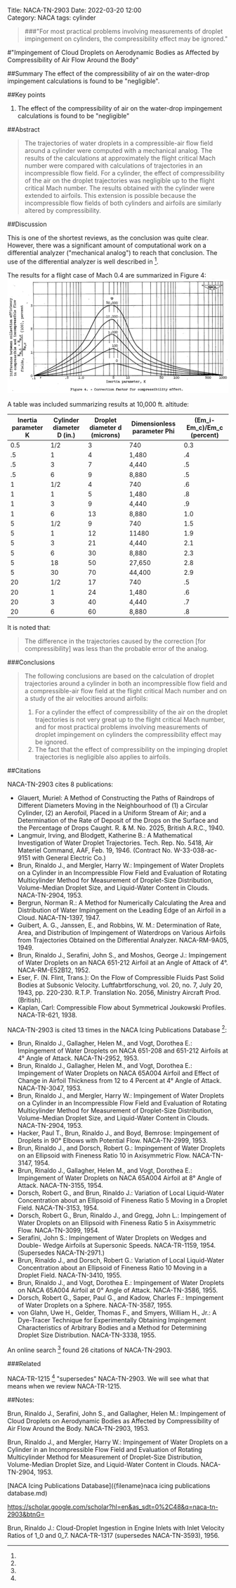 Title: NACA-TN-2903 
Date: 2022-03-20 12:00  
Category: NACA
tags: cylinder

> ###"For most practical problems involving measurements of droplet impingement on cylinders, the compressibility effect may be ignored."

#"Impingement of Cloud Droplets on Aerodynamic Bodies as Affected by Compressibility of Air Flow Around the Body"

##Summary
The effect of the compressibility of air on the water-drop impingement calculations is found to be "negligible".

##Key points
1.  The effect of the compressibility of air on the water-drop impingement calculations is found to be "negligible"

##Abstract
> The trajectories of water droplets in a compressible-air flow field
around a cylinder were computed with a mechanical analog. The results of
the calculations at approximately the flight critical Mach number were
compared with calculations of trajectories in an incompressible flow
field. For a cylinder, the effect of compressibility of the air on the
droplet trajectories was negligible up to the flight critical Mach number.
The results obtained with the cylinder were extended to airfoils. This
extension is possible because the incompressible flow fields of both
cylinders and airfoils are similarly altered by compressibility.

##Discussion

This is one of the shortest reviews, as the conclusion was quite clear. 
However, there was a significant amount of computational work on a differential analyzer ("mechanical analog") 
to reach that conclusion. 
The use of the differential analyzer is well described in [^2].

The results for a flight case of Mach 0.4 are summarized in Figure 4:
![Correction factor for compressibility effect, Figure 4 of NACA-TN-2903](images/naca-tn-2903/Figure4.png)

A table was included summarizing results at 10,000 ft. altitude:

| Inertia parameter K | Cylinder diameter D (in.) | Droplet diameter d (microns) | Dimensionless parameter Phi | (Em_i-Em_c)/Em_c (percent) |
|---------------------|---------------------------|------------------------------|-----------------------------|----------------------------|
| 0.5                 | 1/2                       | 3                            | 740                         | 0.3                        |
| .5                  | 1                         | 4                            | 1,480                       | .4                         |
| .5                  | 3                         | 7                            | 4,440                       | .5                         |
| .5                  | 6                         | 9                            | 8,880                       | .5                         |
| 1                   | 1/2                       | 4                            | 740                         | .6                         |
| 1                   | 1                         | 5                            | 1,480                       | .8                         |
| 1                   | 3                         | 9                            | 4,440                       | .9                         |
| 1                   | 6                         | 13                           | 8,880                       | 1.0                        |
| 5                   | 1/2                       | 9                            | 740                         | 1.5                        |
| 5                   | 1                         | 12                           | 11480                       | 1.9                        |
| 5                   | 3                         | 21                           | 4,440                       | 2.1                        |
| 5                   | 6                         | 30                           | 8,880                       | 2.3                        |
| 5                   | 18                        | 50                           | 27,650                      | 2.8                        |
| 5                   | 30                        | 70                           | 44,400                      | 2.9                        |
| 20                  | 1/2                       | 17                           | 740                         | .5                         |
| 20                  | 1                         | 24                           | 1,480                       | .6                         |
| 20                  | 3                         | 40                           | 4,440                       | .7                         |
| 20                  | 6                         | 60                           | 8,880                       | .8                         |

It is noted that:
> The difference in the trajectories caused by the correction [for compressibility] was less than the probable error of the analog.

###Conclusions

> The following conclusions are based on the calculation of droplet
trajectories around a cylinder in both an incompressible flow field and
a compressible-air flow field at the flight critical Mach number and on
a study of the air velocities around airfoils:
> 1. For a cylinder the effect of compressibility of the air on the
droplet trajectories is not very great up to the flight critical Mach
number, and for most practical problems involving measurements of
droplet impingement on cylinders the compressibility effect may be
ignored.
> 2. The fact that the effect of compressibility on the impinging
droplet trajectories is negligible also applies to airfoils.

##Citations

NACA-TN-2903 cites 8 publications:
- Glauert, Muriel: A Method of Constructing the Paths of Raindrops of Different Diameters Moving in the Neighbourhood of (1) a Circular Cylinder, (2) an Aerofoil, Placed in a Uniform Stream of Air; and a Determination of the Rate of Deposit of the Drops on the Surface and the Percentage of Drops Caught. R. & M. No. 2025, British A.R.C., 1940.
- Langmuir, Irving, and Blodgett, Katherine B.: A Mathematical Investigation of Water Droplet Trajectories. Tech. Rep. No. 5418, Air Materiel Command, AAF, Feb. 19, 1946. (Contract No. W-33-038-ac-9151 with General Electric Co.)
- Brun, Rinaldo J., and Mergler, Harry W.: Impingement of Water Droplets on a Cylinder in an Incompressible Flow Field and Evaluation of Rotating Multicylinder Method for Measurement of Droplet-Size Distribution, Volume-Median Droplet Size, and Liquid-Water Content in Clouds. NACA-TN-2904, 1953.
- Bergrun, Norman R.: A Method for Numerically Calculating the Area and Distribution of Water Impingement on the Leading Edge of an Airfoil in a Cloud. NACA-TN-1397, 1947.
- Guibert, A. G., Janssen, E., and Robbins, W. M.: Determination of Rate, Area, and Distribution of Impingement of Waterdrops on Various Airfoils from Trajectories Obtained on the Differential Analyzer. NACA-RM-9A05, 1949.
- Brun, Rinaldo J., Serafini, John S., and Moshos, George J.: Impingement of Water Droplets on an NACA 651-212 Airfoil at an Angle of Attack of 4°. NACA-RM-E52B12, 1952.
- Eser, F. (N. Flint, Trans.): On the Flow of Compressible Fluids Past Solid Bodies at Subsonic Velocity. Luftfabrtforschung, vol. 20, no. 7, July 20, 1943, pp. 220-230. R.T.P. Translation No. 2056, Ministry Aircraft Prod. (British).
- Kaplan, Carl: Compressible Flow about Symmetrical Joukowski Profiles. NACA-TR-621, 1938.

NACA-TN-2903 is cited 13 times in the NACA Icing Publications Database [^3]:
- Brun, Rinaldo J., Gallagher, Helen M., and Vogt, Dorothea E.: Impingement of Water Droplets on NACA 651-208 and 651-212 Airfoils at 4° Angle of Attack. NACA-TN-2952, 1953.
- Brun, Rinaldo J., Gallagher, Helen M., and Vogt, Dorothea E.: Impingement of Water Droplets on NACA 65A004 Airfoil and Effect of Change in Airfoil Thickness from 12 to 4 Percent at 4° Angle of Attack. NACA-TN-3047, 1953.
- Brun, Rinaldo J., and Mergler, Harry W.: Impingement of Water Droplets on a Cylinder in an Incompressible Flow Field and Evaluation of Rotating Multicylinder Method for Measurement of Droplet-Size Distribution, Volume-Median Droplet Size, and Liquid-Water Content in Clouds. NACA-TN-2904, 1953.
- Hacker, Paul T., Brun, Rinaldo J., and Boyd, Bemrose: Impingement of Droplets in 90° Elbows with Potential Flow. NACA-TN-2999, 1953.
- Brun, Rinaldo J., and Dorsch, Robert G.: Impingement of Water Droplets on an Ellipsoid with Fineness Ratio 10 in Axisymmetric Flow. NACA-TN-3147, 1954.
- Brun, Rinaldo J., Gallagher, Helen M., and Vogt, Dorothea E.: Impingement of Water Droplets on NACA 65A004 Airfoil at 8° Angle of Attack. NACA-TN-3155, 1954.
- Dorsch, Robert G., and Brun, Rinaldo J.: Variation of Local Liquid-Water Concentration about an Ellipsoid of Fineness Ratio 5 Moving in a Droplet Field. NACA-TN-3153, 1954.
- Dorsch, Robert G., Brun, Rinaldo J., and Gregg, John L.: Impingement of Water Droplets on an Ellipsoid with Fineness Ratio 5 in Axisymmetric Flow. NACA-TN-3099, 1954.
- Serafini, John S.: Impingement of Water Droplets on Wedges and Double- Wedge Airfoils at Supersonic Speeds. NACA-TR-1159, 1954. (Supersedes NACA-TN-2971.)
- Brun, Rinaldo J., and Dorsch, Robert G.: Variation of Local Liquid-Water Concentration about an Ellipsoid of Fineness Ratio 10 Moving in a Droplet Field. NACA-TN-3410, 1955.
- Brun, Rinaldo J., and Vogt, Dorothea E.: Impingement of Water Droplets on NACA 65A004 Airfoil at 0° Angle of Attack. NACA-TN-3586, 1955.
- Dorsch, Robert G., Saper, Paul G., and Kadow, Charles F.: Impingement of Water Droplets on a Sphere. NACA-TN-3587, 1955.
- von Glahn, Uwe H., Gelder, Thomas F., and Smyers, William H., Jr.: A Dye-Tracer Technique for Experimentally Obtaining Impingement Characteristics of Arbitrary Bodies and a Method for Determining Droplet Size Distribution. NACA-TN-3338, 1955.

An online search [^4] found 26 citations of NACA-TN-2903.

###Related 

NACA-TR-1215 [^5] "supersedes" NACA-TN-2903. We will see what that means when we review NACA-TR-1215.

##Notes:  
[^1]: 
Brun, Rinaldo J., Serafini, John S., and Gallagher, Helen M.: Impingement of Cloud Droplets on Aerodynamic Bodies as Affected by Compressibility of Air Flow Around the Body. NACA-TN-2903, 1953.  
[^2]: 
Brun, Rinaldo J., and Mergler, Harry W.: Impingement of Water Droplets on a Cylinder in an Incompressible Flow Field and Evaluation of Rotating Multicylinder Method for Measurement of Droplet-Size Distribution, Volume-Median Droplet Size, and Liquid-Water Content in Clouds. NACA-TN-2904, 1953.  
[^3]: 
[NACA Icing Publications Database]({filename}naca icing publications database.md)  
[^4]:
https://scholar.google.com/scholar?hl=en&as_sdt=0%2C48&q=naca-tn-2903&btnG=  
[^5]: 
Brun, Rinaldo J.: Cloud-Droplet Ingestion in Engine Inlets with Inlet Velocity Ratios of 1_0 and 0_7. NACA-TR-1317 (supersedes NACA-TN-3593), 1956.  




